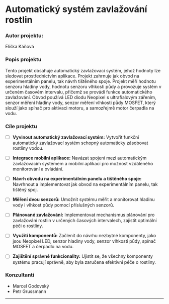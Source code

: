 # Automatický systém zavlažování rostlin

### Autor projektu: 
Eliška Káňová

### Popis projektu
Tento projekt obsahuje automatický zavlažovací systém, jehož hodnoty lze sledovat prostřednictvím aplikace. Projekt zahrnuje jak obvod na experimentálním panelu, tak návrh tištěného spoje. Projekt měří hodnotu senzoru hladiny vody, hodnotu senzoru vlhkosti půdy a provozuje systém v určeném časovém intervalu, přičemž se provádí funkce automatického zavlažování. Obvod používá LED diodu Neopixel s ultrafialovým zářením, senzor měření hladiny vody, senzor měření vlhkosti půdy MOSFET, který slouží jako spínač pro aktivaci motoru, a samozřejmě motor čerpadla na vodu.

### Cíle projektu

 - [ ] **Vyvinout automatický zavlažovací systém:** Vytvořit funkční automatický zavlažovací systém schopný automaticky zásobovat rostliny vodou.

 - [ ] **Integrace mobilní aplikace:** Navázat spojení mezi automatickým zavlažovacím systémem a mobilní aplikací pro možnost vzdáleného monitorování a ovládání.

 - [ ] **Návrh obvodu na experimentálním panelu a tištěného spoje:** Navrhnout a implementovat jak obvod na experimentálním panelu, tak tištěný spoj.

 - [ ] **Měření dvou senzorů:** Umožnit systému měřit a monitorovat hladinu vody i vlhkost půdy pomocí příslušných senzorů.

 - [ ] **Plánované zavlažování:** Implementovat mechanismus plánování pro zavlažování rostlin v určených časových intervalech, zajistit optimální péči o rostliny.

 - [ ] **Využití komponentů:** Začlenit do návrhu nezbytné komponenty, jako jsou Neopixel LED, senzor hladiny vody, senzor vlhkosti půdy, spínač MOSFET a čerpadlo na vodu.

 - [ ] **Zajištění správné funkcionality:** Ujistit se, že všechny komponenty systému pracují správně, aby byla zaručena efektivní péče o rostliny.

### Konzultanti
 - Marcel Godovský
 - Petr Grussmann

---
